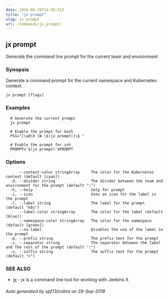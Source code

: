 ```yaml
---
date: 2018-09-29T14:50:51Z
title: "jx prompt"
slug: jx_prompt
url: /commands/jx_prompt/
---
```

## jx prompt

Generate the command line prompt for the current team and environment

### Synopsis

Generate a command prompt for the current namespace and Kubernetes context.

```
jx prompt [flags]
```

### Examples

```
  # Generate the current prompt
  jx prompt
  
  # Enable the prompt for bash
  PS1="[\u@\h \W \$(jx prompt)]\$ "
  
  # Enable the prompt for zsh
  PROMPT='$(jx prompt)'$PROMPT
```

### Options

```
      --context-color stringArray     The color for the Kubernetes context (default [cyan])
  -d, --divider string                The divider between the team and environment for the prompt (default ":")
  -h, --help                          help for prompt
  -i, --icon                          Uses an icon for the label in the prompt
  -l, --label string                  The label for the prompt (default "k8s")
      --label-color stringArray       The color for the label (default [blue])
      --namespace-color stringArray   The color for the namespace (default [green])
      --no-label                      Disables the use of the label in the prompt
  -p, --prefix string                 The prefix text for the prompt
  -s, --separator string              The separator between the label and the rest of the prompt (default ":")
  -x, --suffix string                 The suffix text for the prompt (default ">")
```

### SEE ALSO

* [jx](/commands/jx/)	 - jx is a command line tool for working with Jenkins X

###### Auto generated by spf13/cobra on 29-Sep-2018
